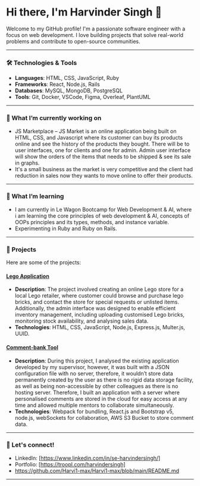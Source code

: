 # Hi there, I'm Harvinder Singh 👋

Welcome to my GitHub profile! I'm a passionate software engineer with a focus on web development. I love building projects that solve real-world problems and contribute to open-source communities.

---

### 🛠️ Technologies & Tools
- **Languages**: HTML, CSS, JavaScript, Ruby
- **Frameworks**: React, Node.js, Rails
- **Databases**: MySQL, MongoDB, PostgreSQL
- **Tools**: Git, Docker, VSCode, Figma, Overleaf, PlantUML


---

### 🔭 What I’m currently working on
- JS Marketplace – JS Market is an online application being built on HTML, CSS, and Javascript where its customer can buy its products online and see the history of the products they bought. There will be to user interfaces, one for clients and one for admin. Admin user interface will show the orders of the items that needs to be shipped & see its sale in graphs.
- It's a small business as the market is very competitive and the client had reduction in sales now they wants to move online to offer their products.

---

### 🌱 What I’m learning
- I am currently in Le Wagon Bootcamp for Web Development & AI, where i am learning the core principles of web development & AI, concepts of OOPs principles and its types, methods, and instance variable.
- Experimenting in Ruby and Ruby on Rails.

---

### 🚀 Projects
Here are some of the projects:

#### [Lego Application](https://github.com/Harvi-max/Lego)
- **Description**: The project involved creating an online Lego store for a local Lego retailer, where customer could browse and purchase lego bricks, and contact the store for special requests or unlisted items. Additionally, the admin interface was designed to enable efficient inventory management, including uploading customised Lego bricks, monitoring stock availability, and analysing sales data.
- **Technologies**: HTML, CSS, JavaScript, Node.js, Express.js, Multer.js, UUID.

#### [Comment-bank Tool](https://github.com/HarviSingh/Comment-Bank-App)
- **Description**: During this project, I analysed the existing application developed by my supervisor, however, it was built with a JSON configuration file with no server, therefore, it wouldn’t store data permanently created by the user as there is no rigid data storage facility, as well as being non-accessible by other colleagues as there is no hosting server. Therefore, I built an application with a server where personalised comments are stored in the cloud for easy access at any time and allowed multiple mentors to collaborate simultaneously.
- **Technologies**: Webpack for bundling, React.js and Bootstrap v5, node.js, webSockets for collaboration, AWS S3 Bucket to store comment data.

---

### 💬 Let's connect!
- LinkedIn: [https://www.linkedin.com/in/se-harvindersingh/] 
- Portfolio: [https://troopl.com/harvindersingh]
- https://github.com/Harvi1-max/Harvi1-max/blob/main/README.md
---
